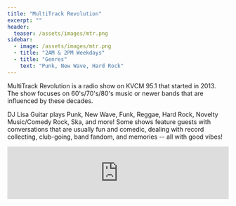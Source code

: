 ```yaml
---
title: "MultiTrack Revolution"
excerpt: ""
header:
  teaser: /assets/images/mtr.png
sidebar:
  - image: /assets/images/mtr.png
  - title: "2AM & 2PM Weekdays"
  - title: "Genres"
    text: "Punk, New Wave, Hard Rock"
---
```


MultiTrack Revolution is a radio show on KVCM 95.1 that started in 2013. The show focuses on 60's/70's/80's music or newer bands that are influenced by these decades.

DJ Lisa Guitar plays Punk, New Wave, Funk, Reggae, Hard Rock, Novelty Music/Comedy Rock, Ska, and more! Some shows feature guests with conversations that are usually fun and comedic, dealing with record collecting, club-going, band fandom, and memories -- all with good vibes!

<iframe width="100%" height="120" src="https://www.mixcloud.com/widget/iframe/?hide_cover=1&feed=%2FMultiTrackRevolution%2F" frameborder="0" ></iframe>

